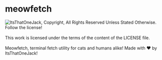 # meowfetch
<picture>
  <source media="(prefers-color-scheme: dark)" srcset="https://itoj.dev/embed/Wwatermark.png">
  <source media="(prefers-color-scheme: light)" srcset="https://itoj.dev/embed/Bwatermark.png">
  <img alt="ItsThatOneJack, Copyright, All Rights Reserved Unless Stated Otherwise. Follow the license!" src="https://itoj.dev/embed/Bwatermark.png">
</picture>
</br></br>
This work is licensed under the terms of the content of the LICENSE file.
</br></br>
Meowfetch, terminal fetch utility for cats and humans alike!
Made with ❤️ by ItsThatOneJack!
